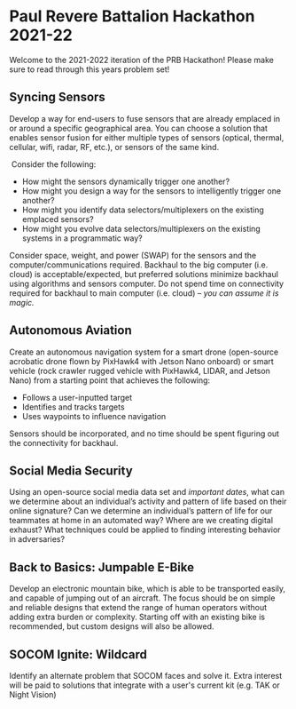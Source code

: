 # Paul Revere Battalion Hackathon 2021-22

Welcome to the 2021-2022 iteration of the PRB Hackathon! Please make sure to read through this years problem set! 

## **Syncing Sensors**

Develop a way for end-users to fuse sensors that are already emplaced in or around a specific geographical area. You can choose a solution that enables sensor fusion for either multiple types of sensors (optical, thermal, cellular, wifi, radar, RF, etc.), or sensors of the same kind. 

 Consider the following:
* How might the sensors dynamically trigger one another?
* How might you design a way for the sensors to intelligently trigger one another?
* How might you identify data selectors/multiplexers on the existing emplaced sensors?
* How might you evolve data selectors/multiplexers on the existing systems in a programmatic way?

Consider space, weight, and power (SWAP) for the sensors and the computer/communications required. Backhaul to the big computer (i.e. cloud) is acceptable/expected, but preferred solutions minimize backhaul using algorithms and sensors computer. Do not spend time on connectivity required for backhaul to main computer (i.e. cloud) – *you can assume it is magic.*


## **Autonomous Aviation**

Create an autonomous navigation system for a smart drone (open-source acrobatic drone flown by PixHawk4 with Jetson Nano onboard) or smart vehicle (rock crawler rugged vehicle with PixHawk4, LIDAR, and Jetson Nano) from a starting point that achieves the following:

* Follows a user-inputted target
* Identifies and tracks targets
* Uses waypoints to influence navigation 

Sensors should be incorporated, and no time should be spent figuring out the connectivity for backhaul. 

## **Social Media Security**

Using an open-source social media data set and *important dates*, what can we determine about an individual’s activity and pattern of life based on their online signature? Can we determine an individual’s pattern of life for our teammates at home in an automated way? Where are we creating digital exhaust? What techniques could be applied to finding interesting behavior in adversaries?

## **Back to Basics: Jumpable E-Bike**
Develop an electronic mountain bike, which is able to be transported easily, and capable of jumping out of an aircraft. The focus should be on simple and reliable designs that extend the range of human operators without adding extra burden or complexity. Starting off with an existing bike is recommended, but custom designs will also be allowed. 

## **SOCOM Ignite: Wildcard**

Identify an alternate problem that SOCOM faces and solve it. Extra interest will be paid to solutions that integrate with a user's current kit (e.g. TAK or Night Vision)